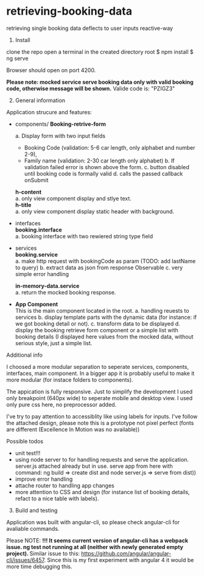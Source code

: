 # retrieving-booking-data
retrieving single booking data deflects to user inputs reactive-way


1. Install

clone the repo
open a terminal in the created directory root
$ npm install
$ ng serve

Browser should open on port 4200.

<b>Please note: mocked service serve booking data only with valid booking code, otherwise message will be shown.</b>
Valide code is: "PZIGZ3"</b><br>



2. General information

Application strucure and features:

- components/
  <b>Booking-retrive-form</b>

  a. Display form with two input fields
   - Booking Code (validation: 5-6 car length, only alphabet and number 2-9),
   - Family name (validation: 2-30 car length only alphabet)
  b. If validation failed error is shown above the form.
  c. button disabled until booking code is formally valid
  d. calls the passed callback onSubmit

  <b>h-content</b><br>
    a. only view component display and stlye text.<br>
  <b>h-title</b> <br>
    a. only view component display static header with background.<br>
- interfaces<br>
  <b>booking.interface</b><br>
  a. booking interface with two rewiered string type field<br>
- services<br>
  <b>booking.service</b><br>
  a. make http request with bookingCode as param (TODO: add lastName to query)
  b. extract data as json from response Observable
  c. very simple error handling

  <b>in-memory-data.service</b><br>
    a. return the mocked booking response. <br>

- <b>App Component</b><br>
  This is the  main component located in the root.
  a. handling reuests to services
  b. display template parts with the dynamic data (for instance: if we got booking detail or not).
  c. transform data to be displayed
  d. display the booking retrieve form component or a simple list with booking details (I displayed here values from the mocked data, without serious style, just a simple list.

Additional info

I choosed a more modular separation to seperate services, components, interfaces, main component. In a bigger app it is probably useful to make it more modular (for instace folders to components).

The appication is fully responsive. Just to simplify the development I used only breakpoint (640px wide) to seperate mobile and desktop view. I used only pure css here, no preprocessor added.

I've try to pay attention to accessiblity like using labels for inputs.
I've follow the attached design,  please note this is a prototype not pixel perfect (fonts are different (Excellence In Motion was no available))

Possible todos
 - unit test!!!
 - using node server to for handling requests and serve the application.
    server.js attached already but in use.
    serve app from here with command: ng build => create dist and node server.js => serve from dist))
 - improve error handling
 - attache router to handling app changes
 - more attention to CSS and design (for instance list of booking details, refact to a nice table with labels).

3. Build and testing

Application was built with angular-cli, so please check angular-cli for avaliable commands.

Please NOTE: <b>!!! It seems current version of angular-cli has a webpack issue. ng test not running at all (neither with newly generated empty project). </b> Similar issue to this: https://github.com/angular/angular-cli/issues/6457. Since this is my first experiment with angular 4 it would be more time debugging this.
